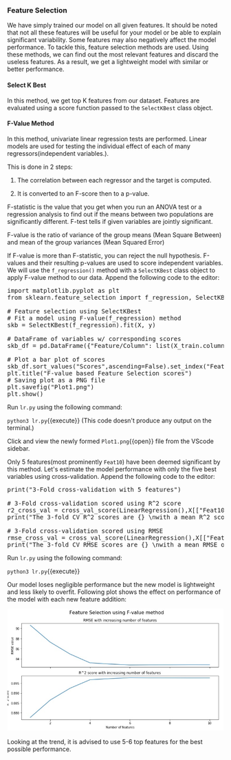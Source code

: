 ### Feature Selection
We have simply trained our model on all given features. It should be noted that not all these features will be useful for your model or be able to explain significant variability. Some features may also negatively affect the model performance. To tackle this, feature selection methods are used. Using these methods, we can find out the most relevant features and discard the useless features. As a result, we get a lightweight model with similar or better performance.

#### Select K Best
In this method, we get top K features from our dataset. Features are evaluated using a score function passed to the `SelectKBest` class object. 

#### F-Value Method
In this method, univariate linear regression tests are performed. Linear models are used for testing the individual effect of each of many regressors(independent variables.).

This is done in 2 steps:

1. The correlation between each regressor and the target is computed.

2. It is converted to an F-score then to a p-value.

F-statistic is the value that you get when you run an ANOVA test or a regression analysis to find out if the means between two populations are significantly different. F-test tells if given variables are jointly significant. 

F-value is the ratio of variance of the group means (Mean Square Between) and mean of the group variances (Mean Squared Error)

If F-value is more than F-statistic, you can reject the null hypothesis. F-values and their resulting p-values are used to score independent variables. We will use the `f_regression()` method with a `SelectKBest` class object to apply F-value method to our data. Append the following code to the editor:

<pre class="file" data-filename="lr.py" data-target="append">
import matplotlib.pyplot as plt
from sklearn.feature_selection import f_regression, SelectKBest

# Feature selection using SelectKBest
# Fit a model using F-value(f_regression) method 
skb = SelectKBest(f_regression).fit(X, y)

# DataFrame of variables w/ corresponding scores
skb_df = pd.DataFrame({"Feature/Column": list(X_train.columns),"Scores":skb.scores_}) 

# Plot a bar plot of scores
skb_df.sort_values("Scores",ascending=False).set_index("Feature/Column").plot(kind="bar")
plt.title("F-value based Feature Selection scores")
# Saving plot as a PNG file
plt.savefig("Plot1.png")
plt.show()
</pre>

Run `lr.py` using the following command:

`python3 lr.py`{{execute}} (This code doesn't produce any output on the terminal.)

Click and view the newly formed `Plot1.png`{{open}} file from the VScode sidebar.

Only 5 features(most prominently `Feat10`) have been deemed significant by this method. Let's estimate the model performance with only the five best variables using cross-validation. Append the following code to the editor:

<pre class="file" data-filename="lr.py" data-target="append">
print("3-Fold cross-validation with 5 features")

# 3-Fold cross-validation scored using R^2 score
r2_cross_val = cross_val_score(LinearRegression(),X[["Feat10","Feat06","Feat03","Feat04","Feat05"]],y,cv=3,scoring="r2")
print("The 3-fold CV R^2 scores are {} \nwith a mean R^2 score of {:.4f}".format(r2_cross_val,np.mean(r2_cross_val)))

# 3-Fold cross-validation scored using RMSE
rmse_cross_val = cross_val_score(LinearRegression(),X[["Feat10","Feat06","Feat03","Feat04","Feat05"]],y,cv=3,scoring="neg_root_mean_squared_error")
print("The 3-fold CV RMSE scores are {} \nwith a mean RMSE of {:.4f}".format([-i for i in rmse_cross_val],-np.mean(rmse_cross_val)))
</pre>

Run `lr.py` using the following command:

`python3 lr.py`{{execute}}

Our model loses negligible performance but the new model is lightweight and less likely to overfit. Following plot shows the effect on performance of the model with each new feature addition:

![l1](./assets/l1.jpg)

Looking at the trend, it is advised to use 5-6 top features for the best possible performance.